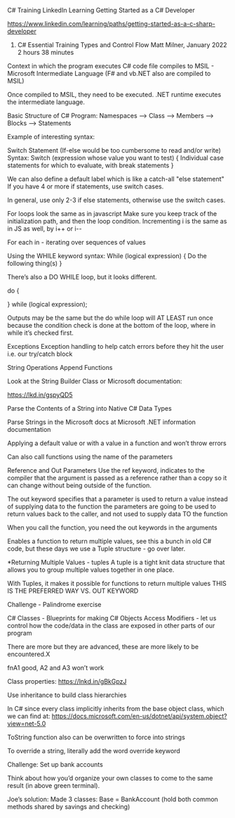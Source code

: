 ﻿C# Training
LinkedIn Learning Getting Started as a C# Developer

https://www.linkedin.com/learning/paths/getting-started-as-a-c-sharp-developer

1. C# Essential Training Types and Control Flow
Matt Milner, January 2022
2 hours 38 minutes


Context in which the program executes
C# code file compiles to MSIL - Microsoft Intermediate Language
(F# and vb.NET also are compiled to MSIL)

Once compiled to MSIL, they need to be executed.
.NET runtime executes the intermediate language.

Basic Structure of C# Program:
Namespaces --> Class --> Members --> Blocks --> Statements


Example of interesting syntax:

Switch Statement
(If-else would be too cumbersome to read and/or write)
Syntax:
Switch (expression whose value you want to test) {
Individual case statements for which to evaluate, with break statements
}

We can also define a default label which is like a catch-all "else statement"
If you have 4 or more if statements, use switch cases.

In general, use only 2-3 if else statements, otherwise use the switch cases.

For loops look the same as in javascript 
Make sure you keep track of the initialization path, and then the loop condition.
Incrementing i is the same as in JS as well, by i++ or i--

For each in - iterating over sequences of values

Using the WHILE keyword syntax:
While (logical expression) {
Do the following thing(s)
}

There’s also a DO WHILE loop, but it looks different.


do {

} while (logical expression);

Outputs may be the same but the do while loop will AT LEAST run once because the condition check is done at the bottom of the loop, where in while it’s checked first.


Exceptions
Exception handling to help catch errors before they hit the user i.e. our try/catch block

String Operations
Append Functions


Look at the String Builder Class or Microsoft documentation:

https://lkd.in/gspyQD5


Parse the Contents of a String into Native C# Data Types

Parse Strings in the Microsoft docs at Microsoft .NET information documentation

Applying a default value or with a value in a function and won’t throw errors

Can also call functions using the name of the parameters

Reference and Out Parameters
Use the ref keyword, indicates to the compiler that the argument is passed as a reference rather than a copy so it can change without being outside of the function.

The out keyword specifies that a parameter is used to return a value instead of supplying data to the function
the parameters are going to be used to return values back to the caller, and not used to supply data TO the function

When you call the function, you need the out keywords in the arguments

Enables a function to return multiple values, see this a bunch in old C# code, but these days we use a Tuple structure - go over later.


*Returning Multiple Values - tuples
A tuple is a tight knit data structure that allows you to group multiple values together in one place.

With Tuples, it makes it possible for functions to return multiple values
THIS IS THE PREFERRED WAY VS. OUT KEYWORD


Challenge - Palindrome exercise

C# Classes - Blueprints for making C# Objects
Access Modifiers - let us control how the code/data in the class are exposed in other parts of our program

There are more but they are advanced, these are more likely to be encountered.X



fnA1 good, 
A2 and A3 won’t work

Class properties:
https://lnkd.in/gBkGpzJ


Use inheritance to build class hierarchies


In C# since every class implicitly inherits from the base object class, which we can find at:
https://docs.microsoft.com/en-us/dotnet/api/system.object?view=net-5.0


ToString function also can be overwritten to force into strings

To override a string, literally add the word override keyword


Challenge:
Set up bank accounts

Think about how you’d organize your own classes to come to the same result (in above green terminal).

Joe’s solution:
Made 3 classes:
Base = BankAccount (hold both common methods shared by savings and checking)